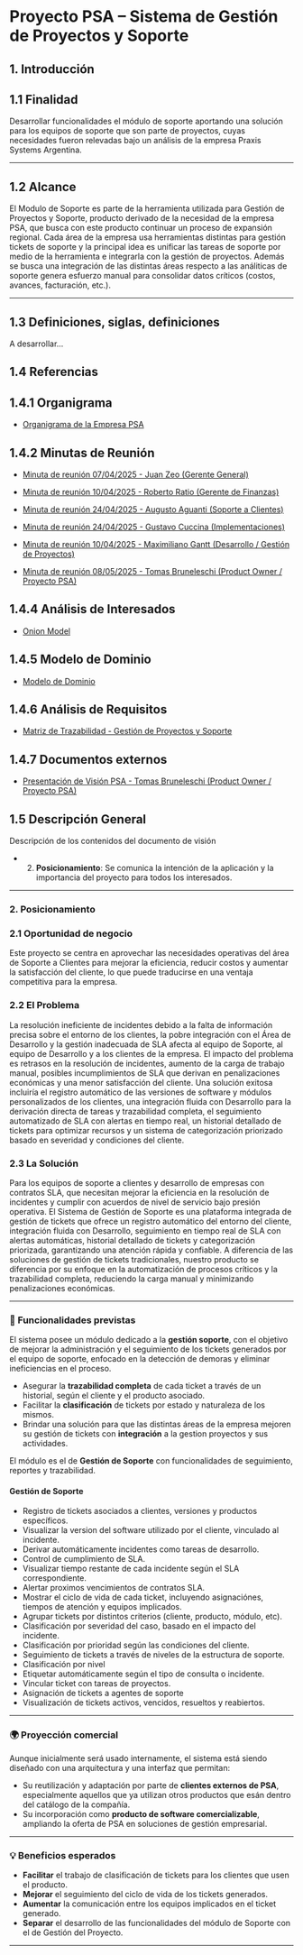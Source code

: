 # Proyecto PSA – Sistema de Gestión de Proyectos y Soporte

## 1. Introducción
## 1.1 Finalidad

Desarrollar funcionalidades el módulo de soporte aportando una solución para los equipos de soporte que son parte de proyectos, cuyas necesidades fueron relevadas bajo un análisis de la empresa Praxis Systems Argentina. 

---

## 1.2 Alcance

El Modulo de Soporte es parte de la herramienta utilizada para Gestión de Proyectos y Soporte, producto derivado de la necesidad de la empresa PSA, que busca con este producto continuar un proceso de expansión regional. Cada área de la empresa usa herramientas distintas para gestión tickets de soporte y la principal idea es unificar las tareas de soporte por medio de la herramienta e integrarla con la gestión de proyectos. Además se busca una integración de las distintas áreas respecto a las análiticas de soporte genera esfuerzo manual para consolidar datos críticos (costos, avances, facturación, etc.).

---

## 1.3 Definiciones, siglas, definiciones

A desarrollar...

## 1.4 Referencias
## 1.4.1 Organigrama

- [Organigrama de la Empresa PSA](./docs/Organigrama/organigrama.md)

## 1.4.2 Minutas de Reunión

- [Minuta de reunión 07/04/2025 - Juan Zeo (Gerente General)](./docs/minutas/minuta-JuanZeo-07042025.md)

- [Minuta de reunión 10/04/2025 - Roberto Ratio (Gerente de Finanzas)](./docs/minutas/minuta-RobertoRatio-10042025.md)

- [Minuta de reunión 24/04/2025 - Augusto Aguanti (Soporte a Clientes)](docs/Minutas/minuta-AugustoAguanti-24042025.md)

- [Minuta de reunión 24/04/2025 - Gustavo Cuccina (Implementaciones)](docs/Minutas/minuta-GustavoCuccina-24042025.md)

- [Minuta de reunión 10/04/2025 - Maximiliano Gantt (Desarrollo / Gestión de Proyectos)](docs/Minutas/minuta-MaximilianoGantt-24042025.md)

- [Minuta de reunión 08/05/2025 - Tomas Bruneleschi (Product Owner / Proyecto PSA)](docs/Minutas/minuta-TomasBrunelesohi-08052025.md)

## 1.4.4 Análisis de Interesados

- [Onion Model](./docs/Dominio/onionModel.md)

## 1.4.5 Modelo de Dominio

- [Modelo de Dominio](./docs/Dominio/mdd.md)

## 1.4.6 Análisis de Requisitos

- [Matriz de Trazabilidad - Gestión de Proyectos y Soporte](./docs/Requisitos/requisitos.md)

## 1.4.7 Documentos externos

- [Presentación de Visión PSA - Tomas Bruneleschi (Product Owner / Proyecto PSA)](https://docs.google.com/presentation/d/1RKjXip65SFtVxiFx2X7nD-ORf1ZTkyG8f94DVdFbizw/edit?usp=sharing)

## 1.5  Descripción General
Descripción de los contenidos del documento de visión

- 2. **Posicionamiento**: Se comunica la intención de la aplicación y la importancia del proyecto para todos los interesados.


---

### 2. Posicionamiento 
### 2.1 Oportunidad de negocio

Este proyecto se centra en aprovechar las necesidades operativas del área de Soporte a Clientes para mejorar la eficiencia, reducir costos y aumentar la satisfacción del cliente, lo que puede traducirse en una ventaja competitiva para la empresa.

### 2.2 El Problema

La resolución ineficiente de incidentes debido a la falta de información precisa sobre el entorno de los clientes, la pobre integración con el Área de Desarrollo y la gestión inadecuada de SLA afecta al equipo de Soporte, al equipo de Desarrollo y a los clientes de la empresa. El impacto del problema es retrasos en la resolución de incidentes, aumento de la carga de trabajo manual, posibles incumplimientos de SLA que derivan en penalizaciones económicas y una menor satisfacción del cliente. Una solución exitosa incluiría el registro automático de las versiones de software y módulos personalizados de los clientes, una integración fluida con Desarrollo para la derivación directa de tareas y trazabilidad completa, el seguimiento automatizado de SLA con alertas en tiempo real, un historial detallado de tickets para optimizar recursos y un sistema de categorización priorizado basado en severidad y condiciones del cliente.

### 2.3 La Solución 

Para los equipos de soporte a clientes y desarrollo de empresas con contratos SLA, que necesitan mejorar la eficiencia en la resolución de incidentes y cumplir con acuerdos de nivel de servicio bajo presión operativa. El Sistema de Gestión de Soporte es una plataforma integrada de gestión de tickets que ofrece un registro automático del entorno del cliente, integración fluida con Desarrollo, seguimiento en tiempo real de SLA con alertas automáticas, historial detallado de tickets y categorización priorizada, garantizando una atención rápida y confiable. A diferencia de las soluciones de gestión de tickets tradicionales, nuestro producto se diferencia por su enfoque en la automatización de procesos críticos y la trazabilidad completa, reduciendo la carga manual y minimizando penalizaciones económicas.

---
### 🧠 Funcionalidades previstas

El sistema posee un módulo dedicado a la **gestión soporte**, con el objetivo de mejorar la administración y el seguimiento de los tickets generados por el equipo de soporte, enfocado en la detección de demoras y eliminar ineficiencias en el proceso.

- Asegurar la **trazabilidad completa** de cada ticket a través de un historial, según el cliente y el producto asociado.
- Facilitar la **clasificación** de tickets por estado y naturaleza de los mismos.
- Brindar una solución para que las distintas áreas de la empresa mejoren su gestión de tickets con **integración** a la gestion proyectos y sus actividades. 

El módulo es el de **Gestión de Soporte** con funcionalidades de seguimiento, reportes y trazabilidad.

#### Gestión de Soporte

- Registro de tickets asociados a clientes, versiones y productos específicos.
- Visualizar la version del software utilizado por el cliente, vinculado al incidente.
- Derivar automáticamente incidentes como tareas de desarrollo.
- Control de cumplimiento de SLA.
- Visualizar tiempo restante de cada incidente según el SLA correspondiente.
- Alertar proximos vencimientos de contratos SLA.
- Mostrar el ciclo de vida de cada ticket, incluyendo asignaciónes, tiempos de atención y equipos implicados.
- Agrupar tickets por distintos criterios (cliente, producto, módulo, etc).
- Clasificación por severidad del caso, basado en el impacto del incidente.
- Clasificación por prioridad según las condiciones del cliente.
- Seguimiento de tickets a través de niveles de la estructura de soporte. 
- Clasificación por nivel
- Etiquetar automáticamente según el tipo de consulta o incidente.
- Vincular ticket con tareas de proyectos.
- Asignación de tickets a agentes de soporte
- Visualización de tickets activos, vencidos, resueltos y reabiertos.

---

### 🌍 Proyección comercial

Aunque inicialmente será usado internamente, el sistema está siendo diseñado con una arquitectura y una interfaz que permitan:

- Su reutilización y adaptación por parte de **clientes externos de PSA**, especialmente aquellos que ya utilizan otros productos que esán dentro del catálogo de la compañía.
- Su incorporación como **producto de software comercializable**, ampliando la oferta de PSA en soluciones de gestión empresarial.

---

### 💡 Beneficios esperados

- **Facilitar** el trabajo de clasificación de tickets para los clientes que usen el producto.
- **Mejorar** el seguimiento del ciclo de vida de los tickets generados.
- **Aumentar** la comunicación entre los equipos implicados en el ticket generado.
- **Separar** el desarrollo de las funcionalidades del módulo de Soporte con el de Gestión del Proyecto.
---
